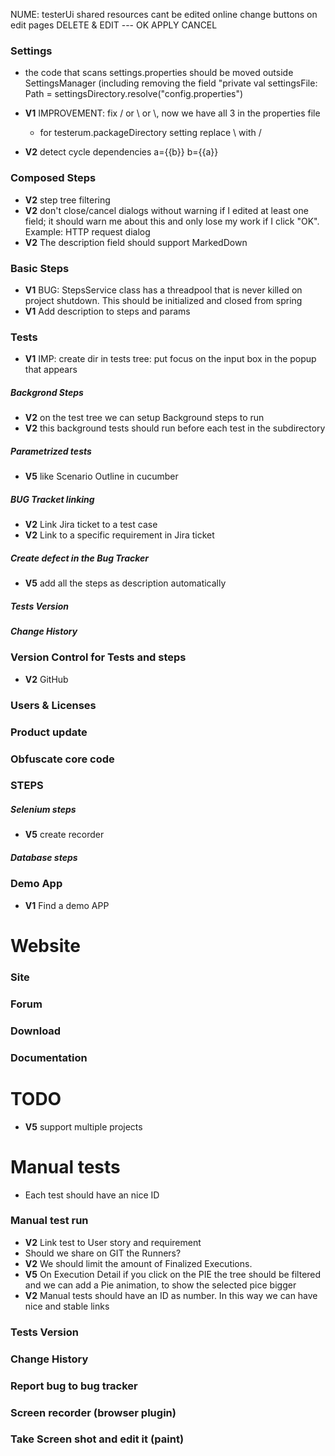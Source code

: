 NUME: testerUi
 shared resources cant be edited online
 change buttons on edit pages DELETE & EDIT  --- OK APPLY CANCEL    


### Settings

 * the code that scans settings.properties should be moved outside SettingsManager (including removing the field "private val settingsFile: Path = settingsDirectory.resolve("config.properties")

 * **V1** IMPROVEMENT: fix / or \ or \\, now we have all 3 in the properties file
   * for  testerum.packageDirectory setting replace \ with /
 * **V2** detect cycle dependencies a={{b}} b={{a}}

### Composed Steps
 * **V2** step tree filtering
 * **V2** don't close/cancel dialogs without warning if I edited at least one field; it should warn me about this and only lose my work if I click "OK". Example: HTTP request dialog
 * **V2** The description field should support MarkedDown 

### Basic Steps
 * **V1** BUG: StepsService class has a threadpool that is never killed on project shutdown. This should be initialized and closed from spring
 * **V1** Add description to steps and params
 
### Tests
 * **V1** IMP: create dir in tests tree: put focus on the input box in the popup that appears
 
##### Backgrond Steps
  * **V2** on the test tree we can setup Background steps to run
  * **V2** this background tests should run before each test in the subdirectory
  
##### Parametrized tests
  * **V5** like Scenario Outline in cucumber
  
##### BUG Tracket linking
 * **V2** Link Jira ticket to a test case
 * **V2** Link to a specific requirement in Jira ticket
 
##### Create defect in the Bug Tracker
 * **V5** add all the steps as description automatically
 
##### Tests Version
##### Change History 
  
### Version Control for Tests and steps
  * **V2** GitHub
  
### Users & Licenses
### Product update
### Obfuscate core code
  
### STEPS
##### Selenium steps
 * **V5** create recorder
 
##### Database steps

### Demo App
 * **V1** Find a demo APP

# Website
### Site
### Forum
### Download
### Documentation

# TODO
 * **V5** support multiple projects
 
# Manual tests
 * Each test should have an nice ID
### Manual test run
 * **V2** Link test to User story and requirement
 * Should we share on GIT the Runners?
 * **V2** We should limit the amount of Finalized Executions.
 * **V5** On Execution Detail if you click on the PIE the tree should be filtered and we can add a Pie animation, to show the selected pice bigger
 * **V2** Manual tests should have an ID as number. In this way we can have nice and stable links
 

### Tests Version
### Change History 
### Report bug to bug tracker
### Screen recorder (browser plugin)
### Take Screen shot and edit it (paint)